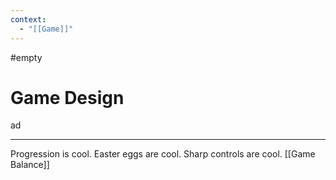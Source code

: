 ```yaml
---
context:
  - "[[Game]]"
---
```


#empty

# Game Design

ad

---
Progression is cool.
Easter eggs are cool.
Sharp controls are cool.
[[Game Balance]]
